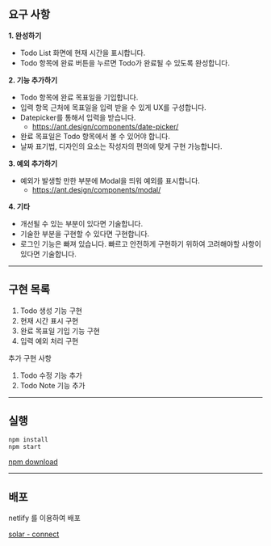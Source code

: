 ## 요구 사항
**1. 완성하기**

- Todo List 화면에 현재 시간을 표시합니다.
- Todo 항목에 완료 버튼을 누르면 Todo가 완료될 수 있도록 완성합니다.

**2. 기능 추가하기**

- Todo 항목에 완료 목표일을 기입합니다.
- 입력 항목 근처에 목표일을 입력 받을 수 있게 UX를 구성합니다.
- Datepicker를 통해서 입력을 받습니다.
    - https://ant.design/components/date-picker/
- 완료 목표일은 Todo 항목에서 볼 수 있어야 합니다.
- 날짜 표기법, 디자인의 요소는 작성자의 편의에 맞게 구현 가능합니다.

**3. 예외 추가하기**

- 예외가 발생할 만한 부분에 Modal을 띄워 예외를 표시합니다.
    - https://ant.design/components/modal/


**4. 기타**

- 개선될 수 있는 부분이 있다면 기술합니다.
- 기술한 부분을 구현할 수 있다면 구현합니다.
- 로그인 기능은 빠져 있습니다. 빠르고 안전하게 구현하기 위하여 고려해야할 사항이 있다면 기술합니다.

---
## 구현 목록
1. Todo 생성 기능 구현
2. 현재 시간 표시 구현
3. 완료 목표일 기입 기능 구현
4. 입력 예외 처리 구현

추가 구현 사항  
1. Todo 수정 기능 추가
2. Todo Note 기능 추가

---
## 실행
```
npm install
npm start
```
[npm download](https://nodejs.org/en/)

----

## 배포

netlify 를 이용하여 배포

[solar - connect ](https://romantic-jepsen-22bf01.netlify.app/)

